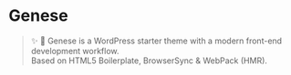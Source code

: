 # Genese
> :sparkles: :volcano: Genese is a WordPress starter theme with a modern front-end development workflow.<br>Based on HTML5 Boilerplate, BrowserSync & WebPack (HMR).
